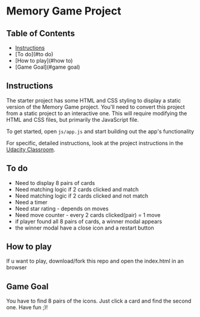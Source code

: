 # Memory Game Project

## Table of Contents

* [Instructions](#instructions)
* [To do](#to do)
* [How to play](#how to)
* [Game Goal](#game goal)

## Instructions

The starter project has some HTML and CSS styling to display a static version of the Memory Game project. You'll need to convert this project from a static project to an interactive one. This will require modifying the HTML and CSS files, but primarily the JavaScript file.

To get started, open `js/app.js` and start building out the app's functionality

For specific, detailed instructions, look at the project instructions in the [Udacity Classroom](https://classroom.udacity.com/me).

## To do
- Need to display 8 pairs of cards
- Need matching logic if 2 cards clicked and match
- Need matching logic if 2 cards clicked and not match
- Need a timer
- Need star rating - depends on moves
- Need move counter - every 2 cards clicked(pair) = 1 move
- if player found all 8 pairs of cards, a winner modal appears
- the winner modal have a close icon and a restart button

## How to play
If u want to play, download/fork this repo and open the index.html in an browser

## Game Goal
You have to find 8 pairs of the icons. Just click a card and find the second one.
Have fun ;)!

